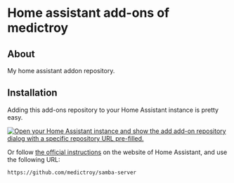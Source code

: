 # Home assistant add-ons of medictroy

## About

My home assistant addon repository.

## Installation

Adding this add-ons repository to your Home Assistant instance is pretty easy.  

[![Open your Home Assistant instance and show the add add-on repository dialog with a specific repository URL pre-filled.](https://my.home-assistant.io/badges/supervisor_add_addon_repository.svg)](https://my.home-assistant.io/redirect/supervisor_add_addon_repository/?repository_url=https%3A%2F%2Fgithub.com%2Fmedictroy%2Fsamba-server)

Or follow [the official instructions][instructions] on the website of Home Assistant, and use the following URL:

```
https://github.com/medictroy/samba-server
```

[instructions]: https://home-assistant.io/hassio/installing_third_party_addons
